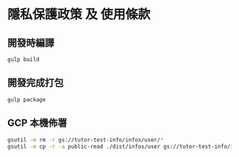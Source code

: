 # 隱私保護政策 及 使用條款

## 開發時編譯
```
gulp build
```

## 開發完成打包
```
gulp package
```

## GCP 本機佈署
```sh
gsutil -m rm -r gs://tutor-test-info/infos/user/*
gsutil -m cp -r -a public-read ./dist/infos/user gs://tutor-test-info/infos/user
```

